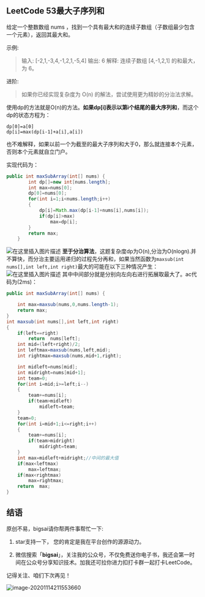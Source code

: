 ## LeetCode 53最大子序列和
给定一个整数数组 nums ，找到一个具有最大和的连续子数组（子数组最少包含一个元素），返回其最大和。

示例:

>输入: [-2,1,-3,4,-1,2,1,-5,4]
>输出: 6
>解释: 连续子数组 [4,-1,2,1] 的和最大，为 6。

进阶:
>如果你已经实现复杂度为 O(n) 的解法，尝试使用更为精妙的分治法求解。

使用dp的方法就是O(n)的方法。**如果dp[i]表示以第i个结尾的最大序列和**，而这个dp的状态方程为：
```
dp[0]=a[0]
dp[i]=max(dp[i-1]+a[i],a[i])
```
也不难解释，如果以前一个为截至的最大子序列和大于0，那么就连接本个元素，否则本个元素就自立门户。

实现代码为：

```java
public int maxSubArray(int[] nums) {
        int dp[]=new int[nums.length];
        int max=nums[0];
        dp[0]=nums[0];
        for(int i=1;i<nums.length;i++)
        {
            dp[i]=Math.max(dp[i-1]+nums[i],nums[i]);
            if(dp[i]>max)
                max=dp[i];
        }
        return max;
    }
```

![在这里插入图片描述](https://img-blog.csdnimg.cn/20201106163830803.png?x-oss-process=image/watermark,type_ZmFuZ3poZW5naGVpdGk,shadow_10,text_aHR0cHM6Ly9ibG9nLmNzZG4ubmV0L3FxXzQwNjkzMTcx,size_1,color_FFFFFF,t_70)
**至于分治算法**，这题复杂度dp为O(n),分治为O(nlogn).并不算快，而分治主要运用递归的过程先分再和，如果当然函数为`maxsub(int nums[],int left,int right)`最大的可能在以下三种情况产生：
![在这里插入图片描述](https://img-blog.csdnimg.cn/20201107181359186.png?x-oss-process=image/watermark,type_ZmFuZ3poZW5naGVpdGk,shadow_10,text_aHR0cHM6Ly9ibG9nLmNzZG4ubmV0L3FxXzQwNjkzMTcx,size_1,color_FFFFFF,t_70)
其中中间部分就是分别向左向右进行拓展取最大了。ac代码为(2ms)：
```java
public int maxSubArray(int[] nums) {

    int max=maxsub(nums,0,nums.length-1);
    return max;
}
int maxsub(int nums[],int left,int right)
{
    if(left==right)
        return  nums[left];
    int mid=(left+right)/2;
    int leftmax=maxsub(nums,left,mid);
    int rightmax=maxsub(nums,mid+1,right);

    int midleft=nums[mid];
    int midright=nums[mid+1];
    int team=0;
    for(int i=mid;i>=left;i--)
    {
        team+=nums[i];
        if(team>midleft)
            midleft=team;
    }
    team=0;
    for(int i=mid+1;i<=right;i++)
    {
        team+=nums[i];
        if(team>midright)
            midright=team;
    }
    int max=midleft+midright;//中间的最大值
    if(max<leftmax)
        max=leftmax;
    if(max<rightmax)
        max=rightmax;
    return  max;
}
```

## 结语

原创不易，bigsai请你帮两件事帮忙一下:

1. star支持一下， 您的肯定是我在平台创作的源源动力。

2. 微信搜索「**bigsai**」，关注我的公众号，不仅免费送你电子书，我还会第一时间在公众号分享知识技术。加我还可拉你进力扣打卡群一起打卡LeetCode。

记得关注、咱们下次再见！

![image-20201114211553660](https://bigsai.oss-cn-shanghai.aliyuncs.com/img/image-20201122215000846.png)